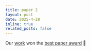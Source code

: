 ```yaml
---
title: paper 2
layout: post
date: 2025-4-28 
inline: true
related_posts: false
---
```


Our [work](https://scholar.google.com/citations?view_op=view_citation&hl=en&user=tCe9VGkAAAAJ&authuser=1&citation_for_view=tCe9VGkAAAAJ:9yKSN-GCB0IC) won the [best paper award](https://beyondfacts2025.wordpress.com/awards/) :rainbow: